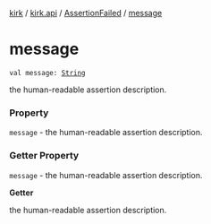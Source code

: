 [kirk](../../index.md) / [kirk.api](../index.md) / [AssertionFailed](index.md) / [message](./message.md)

# message

`val message: `[`String`](https://kotlinlang.org/api/latest/jvm/stdlib/kotlin/-string/index.html)

the human-readable assertion description.

### Property

`message` - the human-readable assertion description.

### Getter Property

`message` - the human-readable assertion description.

**Getter**

the human-readable assertion description.

